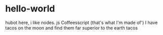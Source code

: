 # hello-world





hubot here, i like nodes. js Coffeesscript (that's what I'm made of')
I have tacos on the moon and find them far superior to the earth tacos
